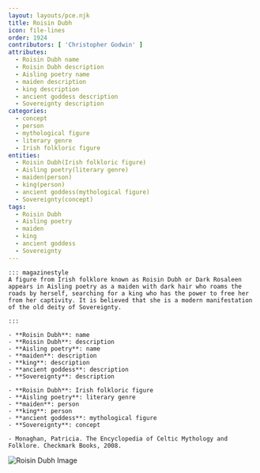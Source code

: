 ```yaml
---
layout: layouts/pce.njk
title: Roisin Dubh
icon: file-lines
order: 1924
contributors: [ 'Christopher Godwin' ]
attributes:
  - Roisin Dubh name
  - Roisin Dubh description
  - Aisling poetry name
  - maiden description
  - king description
  - ancient goddess description
  - Sovereignty description
categories:
  - concept
  - person
  - mythological figure
  - literary genre
  - Irish folkloric figure
entities:
  - Roisin Dubh(Irish folkloric figure)
  - Aisling poetry(literary genre)
  - maiden(person)
  - king(person)
  - ancient goddess(mythological figure)
  - Sovereignty(concept)
tags:
  - Roisin Dubh
  - Aisling poetry
  - maiden
  - king
  - ancient goddess
  - Sovereignty
---
```

``` tab [group1:Info]
::: magazinestyle
A figure from Irish folklore known as Roisin Dubh or Dark Rosaleen appears in Aisling poetry as a maiden with dark hair who roams the roads by herself, searching for a king who has the power to free her from her captivity. It is believed that she is a modern manifestation of the old deity of Sovereignty.

:::
```
``` tab [group1:Attributes]
- **Roisin Dubh**: name
- **Roisin Dubh**: description
- **Aisling poetry**: name
- **maiden**: description
- **king**: description
- **ancient goddess**: description
- **Sovereignty**: description
```
``` tab [group1:Entities]
- **Roisin Dubh**: Irish folkloric figure
- **Aisling poetry**: literary genre
- **maiden**: person
- **king**: person
- **ancient goddess**: mythological figure
- **Sovereignty**: concept
```
``` tab [group1:Sources]
- Monaghan, Patricia. The Encyclopedia of Celtic Mythology and Folklore. Checkmark Books, 2008.
```
![Roisin Dubh Image](https://upload.wikimedia.org/wikipedia/commons/6/6e/R%C3%B3is%C3%ADn_Dubh_%28Black_Rose%29.jpg)
